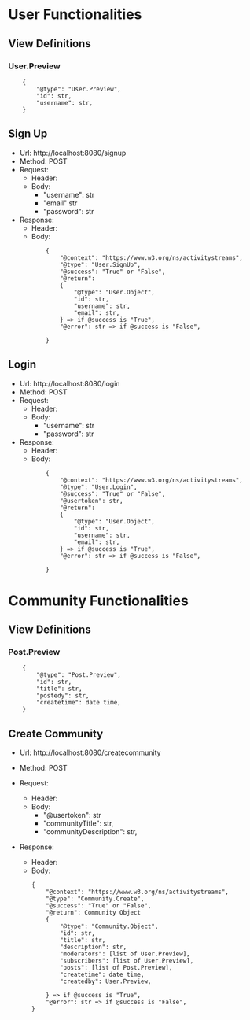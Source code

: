 # User Functionalities

## View Definitions
### User.Preview
```
    {
        "@type": "User.Preview",
        "id": str,
        "username": str, 
    }
```

## Sign Up
- Url: http://localhost:8080/signup
- Method: POST
- Request:
    - Header:
    - Body:
        - "username": str
        - "email" str
        - "password": str
- Response:
    - Header:
    - Body:
        ```   
            {
                "@context": "https://www.w3.org/ns/activitystreams",
                "@type": "User.SignUp",
                "@success": "True" or "False",
                "@return": 
                {
                    "@type": "User.Object",
                    "id": str,
                    "username": str,
                    "email": str,
                } => if @success is "True",
                "@error": str => if @success is "False",

            }
        ```

## Login
- Url: http://localhost:8080/login
- Method: POST
- Request:
    - Header:
    - Body:
        - "username": str
        - "password": str
- Response:
    - Header:
    - Body:
        ```   
            {
                "@context": "https://www.w3.org/ns/activitystreams",
                "@type": "User.Login",
                "@success": "True" or "False",
                "@usertoken": str,
                "@return": 
                {
                    "@type": "User.Object",
                    "id": str,
                    "username": str,
                    "email": str,
                } => if @success is "True",
                "@error": str => if @success is "False",

            }
        ```

# Community Functionalities

## View Definitions
### Post.Preview
```
    {
        "@type": "Post.Preview",
        "id": str,
        "title": str, 
        "postedy": str,
        "createtime": date time,
    }
```

## Create Community
- Url: http://localhost:8080/createcommunity
- Method: POST
- Request:
    - Header:
    - Body:
        - "@usertoken": str
        - "communityTitle": str,
        - "communityDescription": str,

- Response:

    - Header:
    - Body:
        ```
        {
            "@context": "https://www.w3.org/ns/activitystreams",
            "@type": "Community.Create",
            "@success": "True" or "False",
            "@return": Community Object
            {
                "@type": "Community.Object",
                "id": str,
                "title": str,
                "description": str,
                "moderators": [list of User.Preview],
                "subscribers": [list of User.Preview],
                "posts": [list of Post.Preview],
                "createtime": date time,
                "createdby": User.Preview,

            } => if @success is "True",
            "@error": str => if @success is "False",
        }
        ```
        